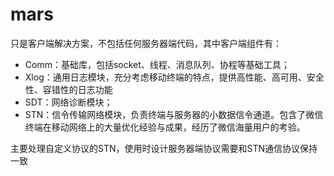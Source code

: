 # mars
只是客户端解决方案，不包括任何服务器端代码，其中客户端组件有：
+ Comm：基础库，包括socket、线程、消息队列、协程等基础工具；
+ Xlog：通用日志模块，充分考虑移动终端的特点，提供高性能、高可用、安全性、容错性的日志功能
+ SDT：网络诊断模块；
+ STN：信令传输网络模块，负责终端与服务器的小数据信令通道。包含了微信终端在移动网络上的大量优化经验与成果，经历了微信海量用户的考验。

主要处理自定义协议的STN，使用时设计服务器端协议需要和STN通信协议保持一致